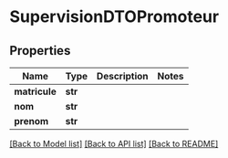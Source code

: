 # SupervisionDTOPromoteur

## Properties
Name | Type | Description | Notes
------------ | ------------- | ------------- | -------------
**matricule** | **str** |  | 
**nom** | **str** |  | 
**prenom** | **str** |  | 

[[Back to Model list]](../README.md#documentation-for-models) [[Back to API list]](../README.md#documentation-for-api-endpoints) [[Back to README]](../README.md)


